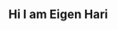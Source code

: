 ## Hi I am Eigen Hari

<!--
**hpg1164/hpg1164** is a ✨ _special_ ✨ repository because its `README.md` (this file) appears on your GitHub profile.

Here are some ideas to get you started:

- 🔭 I’m  I’m interested in optimization algorithms, simulation and modelling, data driven and data based modelling
-🌱 I’m currently learning mathematical foundation behind  modelling, simulation and optimization


-->
